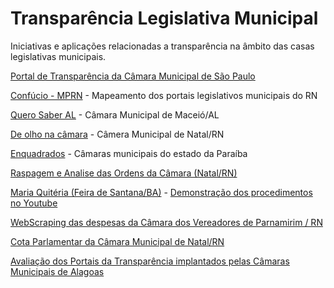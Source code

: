 # Transparência Legislativa Municipal

Iniciativas e aplicações relacionadas a transparência  na âmbito das casas legislativas municipais.

[Portal de Transparência da Câmara Municipal de São Paulo](https://www.saopaulo.sp.leg.br/transparencia/)

[Confúcio - MPRN](https://confucio.gaeco.mprn.mp.br/cm/) - Mapeamento dos portais legislativos municipais do RN

[Quero Saber AL](https://querosaber-al.info/index.html) - Câmara Municipal de Maceió/AL

[De olho na câmara](http://www.deolhonacamara.com/) - Câmera Municipal de Natal/RN

[Enquadrados](https://analytics-ufcg.github.io/enquadrados/) - Câmaras municipais do estado da Paraíba

[Raspagem e Analise das Ordens da Câmara (Natal/RN)](https://github.com/gabicavalcante/raspagem-ordens-camara)

[Maria Quitéria (Feira de Santana/BA)](https://github.com/DadosAbertosDeFeira/maria-quiteria) - [Demonstração dos procedimentos no Youtube](https://www.youtube.com/watch?v=kxw4rVChFro)

[WebScraping das despesas da Câmara dos Vereadores de Parnamirim / RN](https://github.com/raimundomarciano/TranspCVParnamirimRN)

[Cota Parlamentar da Câmara Municipal de Natal/RN](https://github.com/dadosabertosrn/cota_parlamentar)

[Avaliação dos Portais da Transparência implantados pelas Câmaras Municipais de Alagoas](https://sistemas.mpal.mp.br/TransparenciaLegislativoMunicipal/)
